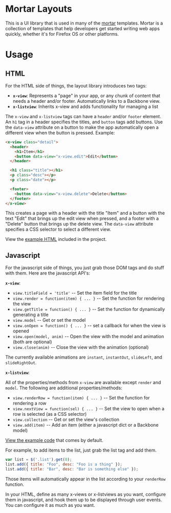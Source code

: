 
# Mortar Layouts

This is a UI library that is used in many of the [mortar](https://github.com/mozilla/mortar) templates. Mortar is a collection of templates that help developers get started writing web apps quickly, whether it's for Firefox OS or other platforms.

# Usage

## HTML

For the HTML side of things, the layout library introduces two tags:

* **`x-view`**: Represents a "page" in your app, or any chunk of content that needs a header and/or footer. Automatically links to a Backbone view.
* **`x-listview`**: Inherits x-view and adds functionality for managing a list

The `x-view` and `x-listview` tags can have a `header` and/or `footer` element. An `h1` tag in a header specifies the titles, and `button` tags add buttons. Use the `data-view` attribute on a button to make the app automatically open a different view when the button is pressed. Example:

```html
<x-view class="detail">
  <header>
    <h1>Item</h1>
    <button data-view="x-view.edit">Edit</button>
  </header>

  <h1 class="title"></h1>
  <p class="desc"></p>
  <p class="date"></p>

  <footer>
    <button data-view="x-view.delete">Delete</button>
  </footer>  
</x-view>
```

This creates a page with a header with the title "Item" and a button with the text "Edit" that brings up the edit view when pressed, and a footer with a "Delete" button that brings up the delete view. The `data-view` attribute specifies a CSS selector to select a different view.

View the [example HTML](https://github.com/mozilla/mortar-list-detail/blob/master/www/index.html) included in the project.

## Javascript

For the javascript side of things, you just grab those DOM tags and do stuff with them. Here are the javascript API's:

**`x-view`**:

* `view.titleField = 'title'` -- Set the item field for the title
* `view.render = function(item) { ... }` -- Set the function for rendering the view
* `view.getTitle = function() { ... }` -- Set the function for dynamically generating a title
* `view.model` -- Get or set the model
* `view.onOpen = function() { ... }` -- set a callback for when the view is opened
* `view.open(model, anim)` -- Open the view with the model and animation (both are optional)
* `view.close(anim)` -- Close the view with the animation (optional)

The currently available animations are `instant`, `instantOut`, `slideLeft`, and `slideRightOut`.

**`x-listview`**:

All of the properties/methods from `x-view` are available except `render` and `model`. The following are additional properties/methods:

* `view.renderRow = function(item) { ... }` -- Set the function for rendering a row
* `view.nextView = function(sel) { ... }` -- Set the view to open when a row is selected (as a CSS selector)
* `view.collection` -- Get or set the view's collection
* `view.add(item)` -- Add an item (either a javascript dict or a Backbone model)

[View the example code](https://github.com/mozilla/mortar-list-detail/blob/master/www/js/app.js) that comes by default.

For example, to add items to the list, just grab the list tag and add them.

```js
var list = $('.list').get(0);
list.add({ title: "Foo", desc: "Foo is a thing" });
list.add({ title: "Bar", desc: "Bar is something else" });
```

Those items will automatically appear in the list according to your `renderRow` function.

In your HTML, define as many x-views or x-listviews as you want, configure them in javascript, and hook them up to be displayed through user events. You can configure it as much as you want.
